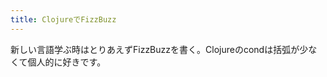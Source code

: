 ```yaml
---
title: ClojureでFizzBuzz
---
```

<script src="http://gist.github.com/306528.js?file=fizzbuzz.clj"></script>

新しい言語学ぶ時はとりあえずFizzBuzzを書く。Clojureのcondは括弧が少なくて個人的に好きです。
